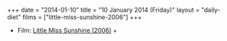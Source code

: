 +++
date = "2014-01-10"
title = "10 January 2014 (Friday)"
layout = "daily-diet"
films = ["little-miss-sunshine-2006"]
+++

<ul>
<li class="entry Film">Film: <a href="/films/little-miss-sunshine-2006">Little Miss Sunshine (2006)</a> +</li>
</ul>